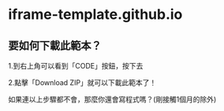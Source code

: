 # iframe-template.github.io
## 要如何下載此範本？
1.到右上角可以看到「CODE」按鈕，按下去

2.點擊「Download ZIP」就可以下載此範本了！

如果連以上步驟都不會，那麼你還會寫程式嗎？(剛接觸1個月的除外)
